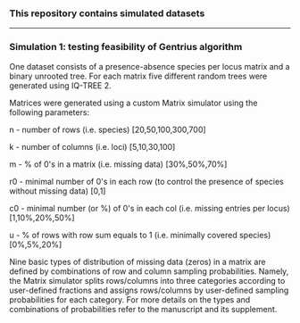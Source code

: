 ### This repository contains simulated datasets

---
### Simulation 1: testing feasibility of Gentrius algorithm

One dataset consists of a presence-absence species per locus matrix and a binary unrooted tree.
For each matrix five different random trees were generated using IQ-TREE 2.

Matrices were generated using a custom Matrix simulator using the following parameters:

n - number of rows 		(i.e. species)		[20,50,100,300,700]

k - number of columns		(i.e. loci)		[5,10,30,100]

m - % of 0's in a matrix	(i.e. missing data)	[30%,50%,70%]

r0 - minimal number of 0's in each row (to control the presence of species without missing data)	[0,1]

c0 - minimal number (or %) of 0's in each col (i.e. missing entries per locus)	[1,10%,20%,50%]

u  - % of rows with row sum equals to 1	(i.e. minimally covered species)	[0%,5%,20%]

Nine basic types of distribution of missing data (zeros) in a matrix are defined by combinations of row and column sampling probabilities.
Namely, the Matrix simulator splits rows/columns into three categories according to user-defined fractions and assigns rows/columns by user-defined sampling probabilities for each category. For more details on the types and combinations of probabilities refer to the manuscript and its supplement.
